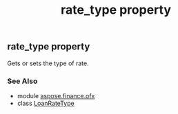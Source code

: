 ﻿---
title: rate_type property
second_title: Aspose.Finance for Python via .NET API References
description: 
type: docs
weight: 50
url: /python-net/aspose.finance.ofx/loanratetype/rate_type/
is_root: false
---

## rate_type property


Gets or sets the type of rate.

### See Also
* module [aspose.finance.ofx](../../)
* class [LoanRateType](/finance/python-net/aspose.finance.ofx/loanratetype)
